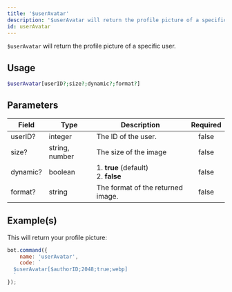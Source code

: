 ```yaml
---
title: '$userAvatar'
description: '$userAvatar will return the profile picture of a specific user.'
id: userAvatar
---
```


`$userAvatar` will return the profile picture of a specific user.

## Usage

```php
$userAvatar[userID?;size?;dynamic?;format?]
```

## Parameters

| Field    | Type           | Description                                     | Required |
| -------- | -------------- | ----------------------------------------------- |:--------:|
| userID?  | integer        | The ID of the user.                             |  false   |
| size?    | string, number | The size of the image                           |  false   |
| dynamic? | boolean        | 1. **true** (default) <br /> 2. **false** |  false   |
| format?  | string         | The format of the returned image.               |  false   |

## Example(s)

This will return your profile picture:

```javascript
bot.command({
    name: 'userAvatar',
    code: `
  $userAvatar[$authorID;2048;true;webp]
  `
});
```
